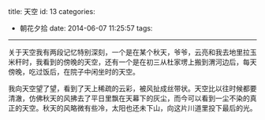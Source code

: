 title: 天空
id: 13
categories:
  - 朝花夕拾
date: 2014-06-07 11:25:57
tags:
---

关于天空我有两段记忆特别深刻，一个是在某个秋天，爷爷，云亮和我去地里拉玉米秆时，我看到的傍晚的天空，还有一个是在初三从杜家塄上搬到渭河边后，每天傍晚，吃过饭后，在院子中闲坐时的天空。

我向天空望了望，看到了天上稀疏的云彩，被风扯成丝带状。天空比以往时候都要清澈，仿佛秋天的风拂去了平日里飘在天幕下的灰尘，而今可以看到一尘不染的真正的天空。秋天的风略微有些冷，太阳也还未下山，向这片川道里投下最后的光。

&nbsp;